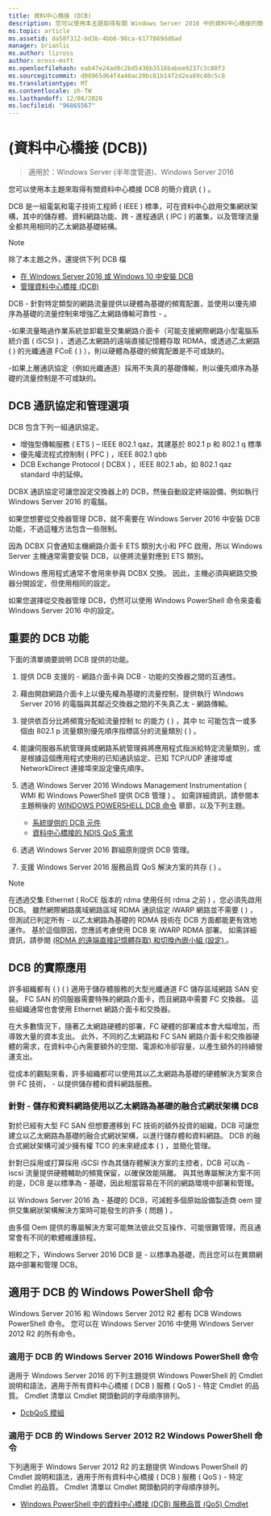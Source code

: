 ```yaml
---
title: 資料中心橋接 (DCB)
description: 您可以使用本主題取得有關 Windows Server 2016 中的資料中心橋接的簡介資訊。
ms.topic: article
ms.assetid: da58f312-bd3b-4bb6-98ca-6177869dd6ad
manager: brianlic
ms.author: lizross
author: eross-msft
ms.openlocfilehash: eab47e24ad8c2bd5436b3516babee9237c3c80f3
ms.sourcegitcommit: d08965d64f4a40ac20bc81b14f2d2ea89c48c5c8
ms.translationtype: MT
ms.contentlocale: zh-TW
ms.lasthandoff: 12/08/2020
ms.locfileid: "96865567"
---
```

# <a name="data-center-bridging-dcb"></a>\(資料中心橋接 (DCB)\)

>適用於：Windows Server (半年度管道)、Windows Server 2016

您可以使用本主題來取得有關資料中心橋接 DCB 的簡介資訊 \( \) 。

DCB 是一組電氣和電子技術工程師 \( IEEE \) 標準，可在資料中心啟用交集網狀架構，其中的儲存體、資料網路功能、跨 \- 進程通訊 \( IPC \) 的叢集，以及管理流量全都共用相同的乙太網路基礎結構。

>[!NOTE]
>除了本主題之外，還提供下列 DCB 檔
>
>- [在 Windows Server 2016 或 Windows 10 中安裝 DCB](dcb-install.md)
>- [管理資料中心橋接 (DCB) ](dcb-manage.md)

DCB \- 針對特定類型的網路流量提供以硬體為基礎的頻寬配置，並使用以優先順序為基礎的流量控制來增強乙太網路傳輸可靠性 \- 。

\-如果流量略過作業系統並卸載至交集網路介面卡（可能支援網際網路小型電腦系統介面 \( iSCSI \) 、透過乙太網路的遠端直接記憶體存取 RDMA，或透過乙太網路 \( \) 的光纖通道 FCoE \( \) ），則以硬體為基礎的頻寬配置是不可或缺的。

\-如果上層通訊協定（例如光纖通道）採用不失真的基礎傳輸，則以優先順序為基礎的流量控制是不可或缺的。

## <a name="dcb-protocols-and-management-options"></a>DCB 通訊協定和管理選項

DCB 包含下列一組通訊協定。

- 增強型傳輸服務 \( ETS \) – IEEE 802.1 qaz，其建基於 802.1 p 和 802.1 q 標準
- 優先權流程式控制制 \( PFC \) ，IEEE 802.1 qbb
- DCB Exchange Protocol \( DCBX \) ，IEEE 802.1 ab，如 802.1 qaz standard 中的延伸。

DCBX 通訊協定可讓您設定交換器上的 DCB，然後自動設定終端設備，例如執行 Windows Server 2016 的電腦。

如果您想要從交換器管理 DCB，就不需要在 Windows Server 2016 中安裝 DCB 功能，不過這種方法包含一些限制。

因為 DCBX 只會通知主機網路介面卡 ETS 類別大小和 PFC 啟用，所以 Windows Server 主機通常需要安裝 DCB，以便將流量對應到 ETS 類別。

Windows 應用程式通常不會用來參與 DCBX 交換。 因此，主機必須與網路交換器分開設定，但使用相同的設定。

如果您選擇從交換器管理 DCB，仍然可以使用 Windows PowerShell 命令來查看 Windows Server 2016 中的設定。

##  <a name="important-dcb-functionality"></a>重要的 DCB 功能

下面的清單摘要說明 DCB 提供的功能。

1. 提供 DCB 支援的 \- 網路介面卡與 DCB \- 功能的交換器之間的互通性。

2. 藉由開啟網路介面卡上以優先權為基礎的流量控制，提供執行 Windows Server 2016 的電腦與其鄰近交換器之間的不失真乙太 \- 網路傳輸。

3. 提供依百分比將頻寬分配給流量控制 tc 的能力 \( \) ，其中 tc 可能包含一或多個由 802.1 p 流量類別優先順序指標區分的流量類別 \( \) 。

4. 能讓伺服器系統管理員或網路系統管理員將應用程式指派給特定流量類別，或是根據這個應用程式使用的已知通訊協定、已知 TCP/UDP 連接埠或 NetworkDirect 連接埠來設定優先順序。

5. 透過 Windows Server 2016 Windows Management Instrumentation \( WMI 和 Windows PowerShell 提供 DCB 管理 \) 。 如需詳細資訊，請參閱本主題稍後的 [WINDOWS POWERSHELL DCB 命令](#bkmk_wps) 章節，以及下列主題。
    - [系統提供的 DCB 元件](/windows-hardware/drivers/network/system-provided-dcb-components)
    - [資料中心橋接的 NDIS QoS 需求](/windows-hardware/drivers/network/ndis-qos-requirements-for-data-center-bridging)

6. 透過 Windows Server 2016 群組原則提供 DCB 管理。

7. 支援 Windows Server 2016 服務品質 QoS 解決方案的共存 \( \) 。

>[!NOTE]
>在透過交集 Ethernet \( RoCE 版本的 rdma 使用任何 rdma 之前 \) ，您必須先啟用 DCB。 雖然網際網路廣域網路區域 RDMA 通訊協定 iWARP 網路並不需要 \( \) ，但測試已判定所有 \- 以乙太網路為基礎的 RDMA 技術在 DCB 方面都能更有效地運作。 基於這個原因，您應該考慮使用 DCB 來 iWARP RDMA 部署。 如需詳細資訊，請參閱 [ (RDMA 的遠端直接記憶體存取) 和切換內嵌小組 (設定) ](../../../virtualization/hyper-v-virtual-switch/RDMA-and-Switch-Embedded-Teaming.md)。

##  <a name="practical-applications-of-dcb"></a>DCB 的實際應用

許多組織都有 \( \) \( \) 適用于儲存體服務的大型光纖通道 FC 儲存區域網路 SAN 安裝。 FC SAN 的伺服器需要特殊的網路介面卡，而且網路中需要 FC 交換器。 這些組織通常也會使用 Ethernet 網路介面卡和交換器。

在大多數情況下，隨著乙太網路硬體的部署，FC 硬體的部署成本會大幅增加，而導致大量的資本支出。 此外，不同的乙太網路和 FC SAN 網路介面卡和交換器硬體的需求，在資料中心內需要額外的空間、電源和冷卻容量，以產生額外的持續營運支出。

從成本的觀點來看，許多組織都可以使用其以乙太網路為基礎的硬體解決方案來合併 FC 技術， \- 以提供儲存體和資料網路服務。

### <a name="using-dcb-for-an-ethernet-based-converged-fabric-for-storage-and-data-networking"></a>針對 \- 儲存和資料網路使用以乙太網路為基礎的融合式網狀架構 DCB

對於已經有大型 FC SAN 但想要遷移到 FC 技術的額外投資的組織，DCB 可讓您建立以乙太網路為基礎的融合式網狀架構，以進行儲存體和資料網路。 DCB 的融合式網狀架構可減少擁有權 TCO 的未來總成本 \( \) ，並簡化管理。

針對已採用或打算採用 iSCSI 作為其儲存體解決方案的主控者，DCB 可以為 \- iscsi 流量提供硬體輔助的頻寬保留，以確保效能隔離。 與其他專屬解決方案不同的是，DCB 是以標準為 \- 基礎，因此相當容易在不同的網路環境中部署和管理。

以 Windows Server 2016 為 \- 基礎的 DCB，可減輕多個原始設備製造商 oem 提供交集網狀架構解決方案時可能發生的許多 \( 問題 \) 。

由多個 Oem 提供的專屬解決方案可能無法彼此交互操作、可能很難管理，而且通常會有不同的軟體維護排程。

相較之下，Windows Server 2016 DCB 是 \- 以標準為基礎，而且您可以在異類網路中部署和管理 DCB。

## <a name="windows-powershell-commands-for-dcb"></a><a name="bkmk_wps"></a>適用于 DCB 的 Windows PowerShell 命令

Windows Server 2016 和 Windows Server 2012 R2 都有 DCB Windows PowerShell 命令。 您可以在 Windows Server 2016 中使用 Windows Server 2012 R2 的所有命令。

### <a name="windows-server-2016-windows-powershell-commands-for-dcb"></a>適用于 DCB 的 Windows Server 2016 Windows PowerShell 命令

適用于 Windows Server 2016 的下列主題提供 Windows PowerShell 的 Cmdlet 說明和語法，適用于所有資料中心橋接 \( DCB \) 服務 \( QoS \) \- 特定 Cmdlet 的品質。 Cmdlet 清單以 Cmdlet 開頭動詞的字母順序排列。

- [DcbQoS 模組](/powershell/module/dcbqos/)

### <a name="windows-server-2012-r2-windows-powershell-commands-for-dcb"></a>適用于 DCB 的 Windows Server 2012 R2 Windows PowerShell 命令

下列適用于 Windows Server 2012 R2 的主題提供 Windows PowerShell 的 Cmdlet 說明和語法，適用于所有資料中心橋接 \( DCB \) 服務 \( QoS \) \- 特定 Cmdlet 的品質。 Cmdlet 清單以 Cmdlet 開頭動詞的字母順序排列。

- [Windows PowerShell 中的資料中心橋接 (DCB) 服務品質 (QoS) Cmdlet](/powershell/module/dcbqos/)
